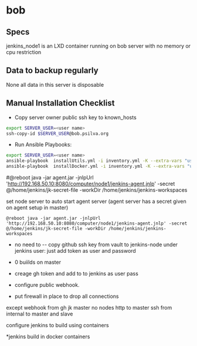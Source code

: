 # bob

## Specs


jenkins_node1 is an LXD container running on bob server with no memory or cpu restriction

## Data to backup regularly

None all data in this server is disposable

## Manual Installation Checklist


*  Copy server owner public ssh key to known_hosts

```bash
export SERVER_USER=<user name>
ssh-copy-id $SERVER_USER@bob.psilva.org
```

* Run Ansible Playbooks:

```bash
export SERVER_USER=<user name>
ansible-playbook  installUtils.yml -i inventory.yml -K --extra-vars "user=$SERVER_USER target=bob"
ansible-playbook  installDocker.yml -i inventory.yml -K --extra-vars "user=$SERVER_USER target=jenkins_node1" 
```


#@reboot java -jar agent.jar -jnlpUrl 'http://192.168.50.10:8080/computer/node1/jenkins-agent.jnlp' -secret @/home/jenkins/jk-secret-file -workDir /home/jenkins/jenkins-workspaces


set node server to auto start agent server (agent server has a secret given on agent setup in master)
```
@reboot java -jar agent.jar -jnlpUrl 'http://192.168.50.10:8080/computer/node1/jenkins-agent.jnlp' -secret @/home/jenkins/jk-secret-file -workDir /home/jenkins/jenkins-workspaces
```

* no need to  -- copy github ssh key from vault to jenkins-node under jenkins user: just add token as user and password
* 0 buiilds on master

* creage gh token and add to to jenkins as user pass
* configure public webhook.
* put firewall in place to drop all connections

except
webhook from gh
jk master no nodes
http to master
ssh from internal to master and slave

configure jenkins to build using containers


*jenkins build in docker containers






